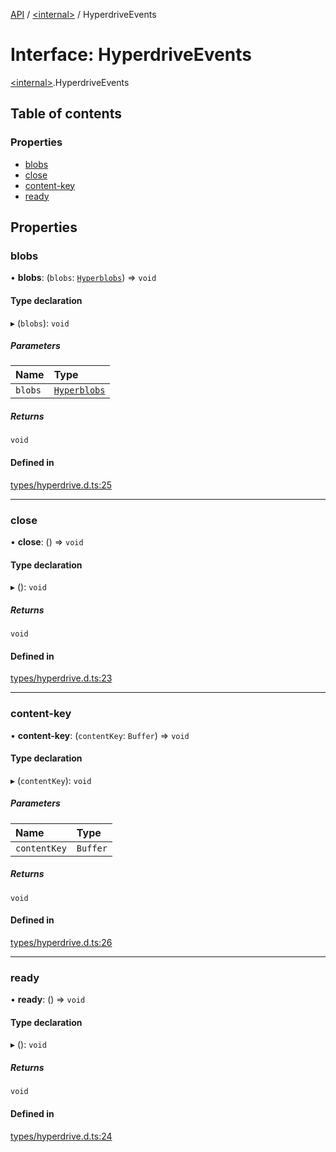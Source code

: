 [API](../README.md) / [\<internal\>](../modules/internal_.md) / HyperdriveEvents

# Interface: HyperdriveEvents

[\<internal\>](../modules/internal_.md).HyperdriveEvents

## Table of contents

### Properties

- [blobs](internal_.HyperdriveEvents.md#blobs)
- [close](internal_.HyperdriveEvents.md#close)
- [content-key](internal_.HyperdriveEvents.md#content-key)
- [ready](internal_.HyperdriveEvents.md#ready)

## Properties

### blobs

• **blobs**: (`blobs`: [`Hyperblobs`](../classes/internal_.Hyperblobs-1.md)) => `void`

#### Type declaration

▸ (`blobs`): `void`

##### Parameters

| Name | Type |
| :------ | :------ |
| `blobs` | [`Hyperblobs`](../classes/internal_.Hyperblobs-1.md) |

##### Returns

`void`

#### Defined in

[types/hyperdrive.d.ts:25](https://github.com/digidem/mapeo-core-next/blob/315dc9781d8d2f74f17b1fd651a3ae81272b7fac/types/hyperdrive.d.ts#L25)

___

### close

• **close**: () => `void`

#### Type declaration

▸ (): `void`

##### Returns

`void`

#### Defined in

[types/hyperdrive.d.ts:23](https://github.com/digidem/mapeo-core-next/blob/315dc9781d8d2f74f17b1fd651a3ae81272b7fac/types/hyperdrive.d.ts#L23)

___

### content-key

• **content-key**: (`contentKey`: `Buffer`) => `void`

#### Type declaration

▸ (`contentKey`): `void`

##### Parameters

| Name | Type |
| :------ | :------ |
| `contentKey` | `Buffer` |

##### Returns

`void`

#### Defined in

[types/hyperdrive.d.ts:26](https://github.com/digidem/mapeo-core-next/blob/315dc9781d8d2f74f17b1fd651a3ae81272b7fac/types/hyperdrive.d.ts#L26)

___

### ready

• **ready**: () => `void`

#### Type declaration

▸ (): `void`

##### Returns

`void`

#### Defined in

[types/hyperdrive.d.ts:24](https://github.com/digidem/mapeo-core-next/blob/315dc9781d8d2f74f17b1fd651a3ae81272b7fac/types/hyperdrive.d.ts#L24)
